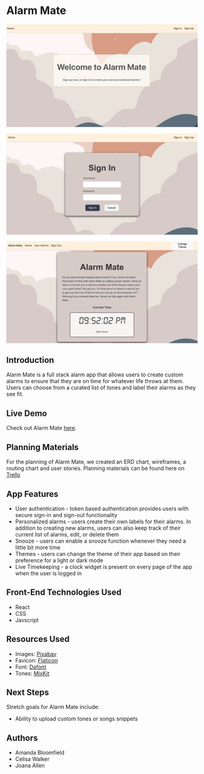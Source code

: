 # Alarm Mate

![Alarm Mate Landing](public/images/AlarmMateLanding.png)

![Alarm Mate Sign-In](public/images/AlarmMateSignIn.png)

![Alarm Mate Clock](public/images/AlarmMateClock.png)

## Introduction
Alarm Mate is a full stack alarm app that allows users to create custom alarms to ensure that they are on time for whatever life throws at them. Users can choose from a curated list of tones and label their alarms as they see fit. 

## Live Demo 
Check out Alarm Mate [here](https://alarmmate.netlify.app/).

## Planning Materials
For the planning of Alarm Mate, we created an ERD chart, wireframes, a routing chart and user stories. Planning materials can be found here on [Trello](https://trello.com/b/A0aIpfsD/alarm-application)

## App Features
* User authentication - token based authentication provides users with secure sign-in and sign-out functionality
* Personalized alarms - users create their own labels for their alarms. In addition to creating new alarms, users can also keep track of their current list of alarms, edit, or delete them
* Snooze - users can enable a snooze function whenever they need a little bit more time  
* Themes - users can change the theme of their app based on their preference for a light or dark mode 
* Live Timekeeping - a clock widget is present on every page of the app when the user is logged in

## Front-End Technologies Used

* React
* CSS
* Javscript

## Resources Used
* Images: [Pixabay](https://pixabay.com/) 
* Favicon: [Flaticon](https://www.flaticon.com/free-icons/clock)
* Font: [Dafont](dafont.com)
* Tones: [MixKit](https://mixkit.co/free-sound-effects/alarm/)


## Next Steps

Stretch goals for Alarm Mate include:

* Ability to upload custom tones or songs snippets

## Authors
* Amanda Bloomfield
* Celisa Walker
* Joana Allen